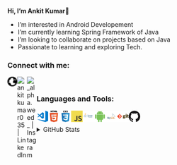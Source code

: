   **Hi, I’m Ankit Kumar**👋
 
- I’m interested in Android Developement
- I’m currently learning Spring Framework of Java
- I’m looking to collaborate on projects based on Java
- Passionate to learning and exploring Tech.

### Connect with me:


[<img align="left" alt="codeSTACKr.com" width="22px" src="https://raw.githubusercontent.com/iconic/open-iconic/master/svg/globe.svg" />](https://github.com/theankitroy)

<!-- [<img align="left" alt="codeSTACKr | YouTube" width="22px" src="https://cdn.jsdelivr.net/npm/simple-icons@v3/icons/youtube.svg" />][youtube] -->
<!-- [<img align="left" alt="codeSTACKr | Twitter" width="22px" src="https://cdn.jsdelivr.net/npm/simple-icons@v3/icons/twitter.svg" />][twitter] -->

[<img align="left" alt="ankitkumar035 | LinkedIn" width="22px" src="https://cdn.jsdelivr.net/npm/simple-icons@v3/icons/linkedin.svg" />](https://www.linkedin.com/in/ankitkumar035/)
[<img align="left" alt="_alpha.weed_ | Instagram" width="22px" src="https://cdn.jsdelivr.net/npm/simple-icons@v3/icons/instagram.svg" />](https://www.instagram.com/_alpha.weed_/)


<br />

### Languages and Tools:

<img align="left" alt="Visual Studio Code" width="26px" src="https://raw.githubusercontent.com/github/explore/80688e429a7d4ef2fca1e82350fe8e3517d3494d/topics/visual-studio-code/visual-studio-code.png" />
<img align="left" alt="HTML5" width="26px" src="https://raw.githubusercontent.com/github/explore/80688e429a7d4ef2fca1e82350fe8e3517d3494d/topics/html/html.png" />
<img align="left" alt="CSS3" width="26px" src="https://raw.githubusercontent.com/github/explore/80688e429a7d4ef2fca1e82350fe8e3517d3494d/topics/css/css.png" />
<img align="left" alt="JavaScript" width="26px" src="https://raw.githubusercontent.com/github/explore/80688e429a7d4ef2fca1e82350fe8e3517d3494d/topics/javascript/javascript.png" />
<img align="left" alt="java" width="26px" src="https://raw.githubusercontent.com/github/explore/80688e429a7d4ef2fca1e82350fe8e3517d3494d/topics/java/java.png" />

<img align="left" alt="Android" width="26px" src="https://raw.githubusercontent.com/github/explore/80688e429a7d4ef2fca1e82350fe8e3517d3494d/topics/android/android.png" />
<img align="left" alt="MySQL" width="26px" src="https://raw.githubusercontent.com/github/explore/80688e429a7d4ef2fca1e82350fe8e3517d3494d/topics/mysql/mysql.png" />
<img align="left" alt="Git" width="26px" src="https://raw.githubusercontent.com/github/explore/80688e429a7d4ef2fca1e82350fe8e3517d3494d/topics/git/git.png" />
<img align="left" alt="GitHub" width="26px" src="https://raw.githubusercontent.com/github/explore/78df643247d429f6cc873026c0622819ad797942/topics/github/github.png" />


<br />

<br/>
<details>
  <summary> GitHub Stats</summary>

  <img align="left" alt="codeSTACKr's GitHub Stats" src="https://github-readme-stats.codestackr.vercel.app/api?username=theankitroy&show_icons=true&hide_border=true" />

</details>
<!-- <img src="https://github-readme-stats.vercel.app/api?username=theankitroy&&show_icons=true&title_color=ffffff&icon_color=bb2acf&text_color=daf7dc&bg_color=191919"/> -->
<!--  -->

